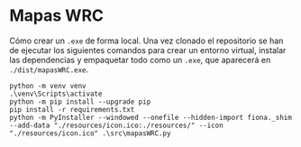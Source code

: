 Mapas WRC
=========

Cómo crear un `.exe` de forma local. Una vez clonado el repositorio se han de ejecutar los siguientes comandos para crear un entorno virtual, instalar las dependencias y empaquetar todo como un `.exe`, que aparecerá en `./dist/mapasWRC.exe`.

```
python -m venv venv
.\venv\Scripts\activate
python -m pip install --upgrade pip
pip install -r requirements.txt
python -m PyInstaller --windowed --onefile --hidden-import fiona._shim --add-data "./resources/icon.ico:./resources/" --icon "./resources/icon.ico" .\src\mapasWRC.py
```